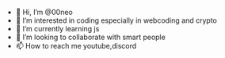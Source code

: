 - 👋 Hi, I’m @00neo
- 👀 I’m interested in coding especially in webcoding and crypto
- 🌱 I’m currently learning js
- 💞️ I’m looking to collaborate with smart people
- 📫 How to reach me youtube,discord

<!---
00neo/00neo is a ✨ special ✨ repository because its `README.md` (this file) appears on your GitHub profile.
You can click the Preview link to take a look at your changes.
--->

